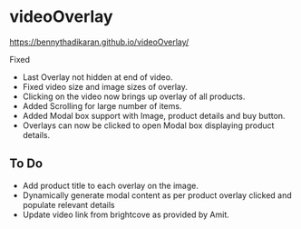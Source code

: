 # videoOverlay
https://bennythadikaran.github.io/videoOverlay/

Fixed
- Last Overlay not hidden at end of video.
- Fixed video size and image sizes of overlay.
- Clicking on the video now brings up overlay of all products.
- Added Scrolling for large number of items.
- Added Modal box support with Image, product details and buy button.
- Overlays can now be clicked to open Modal box displaying product details.

To Do
-
- Add product title to each overlay on the image.
- Dynamically generate modal content as per product overlay clicked and populate relevant details
- Update video link from brightcove as provided by Amit.
